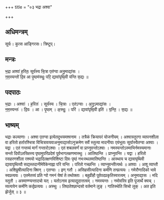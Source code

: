 +++
title = "०३ भद्रा अश्वा"

+++
## अधिमन्त्रम्
सूर्यः। कुत्स आङ्गिरसः। त्रिष्टुप्।

## मन्त्रः
भ॒द्रा अश्वा॑ ह॒रितः॒ सूर्य॑स्य चि॒त्रा एत॑ग्वा अनु॒माद्या॑सः ।  
न॒म॒स्यन्तो॑ दि॒व आ पृ॒ष्ठम॑स्थुः॒ परि॒ द्यावा॑पृथि॒वी य॑न्ति स॒द्यः ॥

## पदपाठः
भ॒द्राः । अश्वाः॑ । ह॒रितः॑ । सूर्य॑स्य । चि॒त्राः । एत॑ऽग्वाः । अ॒नु॒ऽमाद्या॑सः ।  
न॒म॒स्यन्तः॑ । दि॒वः । आ । पृ॒ष्ठम् । अ॒स्थुः॒ । परि॑ । द्यावा॑पृथि॒वी इति॑ । य॒न्ति॒ । स॒द्यः ॥

## भाष्यम्
भद्राः कल्याणाः । अश्वा एतग्वा इत्येतदुभयमश्वनाम । तत्रैकं क्रियापरं योजनीयम् । अश्वास्तुरगा व्यापनशीला वा हरितो हर्तारश्चित्रा विचित्रावयवाअनुमाद्यासोऽनुक्रमेण सर्वे स्तुत्या मादनीयाः एवंभूताः सूर्यास्यैतग्वा अश्वाः । यद्वा । एतं गन्तव्यं मार्गं गन्तारोऽश्वाः । एतं शबलवर्णं वा प्राप्नुवन्तोऽश्वाः । नमस्यन्तोऽस्माभिर्नमस्यमानाः सन्तो दिवोंऽतरिक्षस्य पृष्ठमुपरिप्रदेशं पूर्वभागलक्षणमास्थुः । आतिष्ठन्ति । प्राप्नुवन्ति । यद्वा । हरितो रसहरणशीला रश्मयो भद्रादिलक्षणविशिष्टा दिवः पृष्ठं नभःस्थलमातिष्ठन्ति । आस्थाय च द्यावापृथिवी द्यावापृथिव्यौ सद्यस्तदानीमेवैकेनाह्ना परि यन्ति । परितो गच्छन्ति । व्याप्नुवन्तीत्यर्थः ॥ अश्वाः । अशू व्याप्तौ । अशिप्रुषीत्यादिना क्विन् । एतग्वाः । इण् गतौ । असिहसीत्यादिना कर्मणि तन्प्रत्ययः । गमेरौणादिको भावे स्वप्रत्ययः । एतमेतव्यं प्रति ग्वो गमनं येषां ते तथोक्ताः । बहुव्रीहौ पूर्वपदप्रकृतिस्वरत्वम् । अनुमाद्यासः । मदि स्तुतौ । अस्माण्ण्यन्तादचो यत् । यतोऽनाव इत्याद्युदात्तत्वम् । नमस्यन्तः । नमोवरिव इति पूजार्थे क्यच् । व्यत्ययेन कर्मणि कर्तृप्रत्ययः । अस्थुः । तिष्ठतेश्छान्दसो वर्तमाने लुङ् । गातिस्थेति सिचो लुक् । अत इति झेर्जुस् ॥ ३ ॥